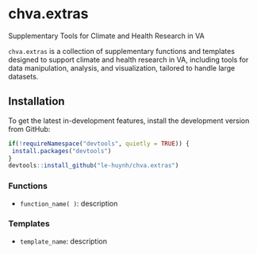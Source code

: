 
<!-- README.md is generated from README.Rmd. Please edit that file -->

# chva.extras

Supplementary Tools for Climate and Health Research in VA

`chva.extras` is a collection of supplementary functions and templates
designed to support climate and health research in VA, including tools
for data manipulation, analysis, and visualization, tailored to handle
large datasets.

## Installation

To get the latest in-development features, install the development
version from GitHub:

``` r
if(!requireNamespace("devtools", quietly = TRUE)) {
 install.packages("devtools")
}
devtools::install_github("le-huynh/chva.extras")
```

### Functions

- `function_name( )`: description

### Templates

- `template_name`: description
